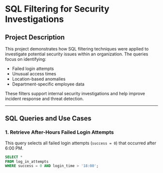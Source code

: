 # SQL Filtering for Security Investigations

## Project Description
This project demonstrates how SQL filtering techniques were applied to investigate potential security issues within an organization. The queries focus on identifying:
- Failed login attempts
- Unusual access times
- Location-based anomalies
- Department-specific employee data

These filters support internal security investigations and help improve incident response and threat detection.

---

## SQL Queries and Use Cases

### 1. Retrieve After-Hours Failed Login Attempts
This query selects all failed login attempts (`success = 0`) that occurred after 6:00 PM.

```sql
SELECT * 
FROM log_in_attempts 
WHERE success = 0 AND login_time > '18:00';


